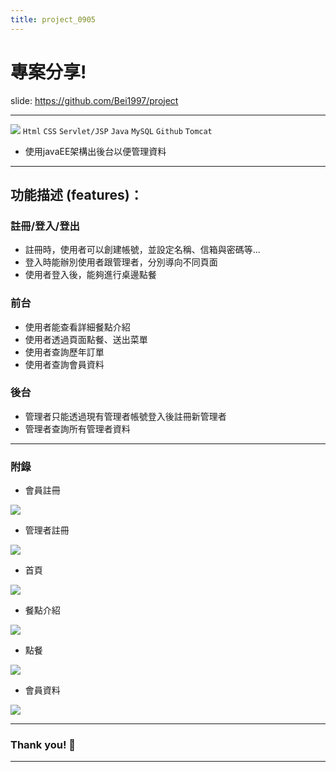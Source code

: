 ```yaml
---
title: project_0905
---
```


# 專案分享!

slide: https://github.com/Bei1997/project

---
![](https://i.imgur.com/qojv2Ep.jpg)
`Html` `CSS` `Servlet/JSP` `Java` `MySQL` `Github` `Tomcat`

- 使用javaEE架構出後台以便管理資料

---

## 功能描述 (features)：

### 註冊/登入/登出

- 註冊時，使用者可以創建帳號，並設定名稱、信箱與密碼等...
- 登入時能辦別使用者跟管理者，分別導向不同頁面
- 使用者登入後，能夠進行桌邊點餐

### 前台

- 使用者能查看詳細餐點介紹
- 使用者透過頁面點餐、送出菜單
- 使用者查詢歷年訂單
- 使用者查詢會員資料

### 後台

- 管理者只能透過現有管理者帳號登入後註冊新管理者
- 管理者查詢所有管理者資料


---

### 附錄



- 會員註冊

![](https://i.imgur.com/U0PsLrN.jpg)

- 管理者註冊

![](https://i.imgur.com/v7BeHin.jpg)


- 首頁

![](https://i.imgur.com/fpSKbep.jpg)

- 餐點介紹

![](https://i.imgur.com/bBUnu3y.jpg)


- 點餐

![](https://i.imgur.com/OoxNlzu.jpg)

- 會員資料

![](https://i.imgur.com/q3enAc7.jpg)



---

### Thank you! :sheep: 

---


